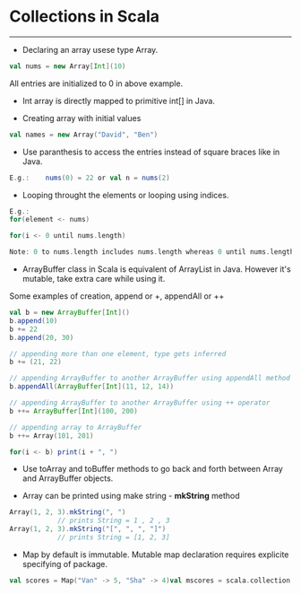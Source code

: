 # Collections in Scala

---

* Declaring an array usese type Array.
```Scala
val nums = new Array[Int](10)
```
All entries are initialized to 0 in above example.

* Int array is directly mapped to primitive int[] in Java.

* Creating array with initial values
```Scala
val names = new Array("David", "Ben")
```

* Use paranthesis to access the entries instead of square braces like in Java.
```Scala
E.g.:    nums(0) = 22 or val n = nums(2)
```
* Looping throught the elements or looping using indices.

```Scala
E.g.:
for(element <- nums)

for(i <- 0 until nums.length)

Note: 0 to nums.length includes nums.length whereas 0 until nums.length excludes nums.length
```

* ArrayBuffer class in Scala is equivalent of ArrayList in Java. However it's mutable, take extra care while using it.

Some examples of creation, append or +, appendAll or ++
```Scala
val b = new ArrayBuffer[Int]()
b.append(10)
b += 22
b.append(20, 30)

// appending more than one element, type gets inferred
b += (21, 22)

// appending ArrayBuffer to another ArrayBuffer using appendAll method
b.appendAll(ArrayBuffer[Int](11, 12, 14))

// appending ArrayBuffer to another ArrayBuffer using ++ operator
b ++= ArrayBuffer[Int](100, 200)    

// appending array to ArrayBuffer
b ++= Array(101, 201)    

for(i <- b) print(i + ", ")

```

* Use toArray and toBuffer methods to go back and forth between Array and ArrayBuffer objects.

* Array can be printed using make string - **mkString** method
```Scala
Array(1, 2, 3).mkString(", ")
            // prints String = 1 , 2 , 3
Array(1, 2, 3).mkString("[", ", ", "]")
            // prints String = [1, 2, 3]
```

* Map by default is immutable. Mutable map declaration requires explicite specifying of package.

```Scala
val scores = Map("Van" -> 5, "Sha" -> 4)val mscores = scala.collection.mutable.Map("Van" -> 5, "Sha" -> 4)

```